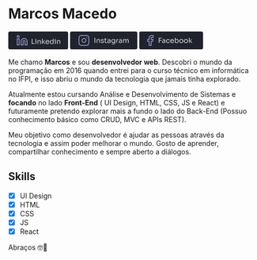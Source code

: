 # Marcos Macedo

[![Linkedin Badge](https://raw.githubusercontent.com/marcosmacedoo/marcosmacedoo/main/assets/link-linkedin.png)](https://www.linkedin.com/in/marcos-macedoo/) 
[![Instagram Badge](https://raw.githubusercontent.com/marcosmacedoo/marcosmacedoo/main/assets/link-instagram.png)](https://www.instagram.com/_marcosmacedoo/)
[![Instagram Badge](https://raw.githubusercontent.com/marcosmacedoo/marcosmacedoo/main/assets/link-facebook.png)](https://www.facebook.com/profile.php?id=100003243592507) 

<p>Me chamo <strong>Marcos</strong> e sou <strong>desenvolvedor web</strong>. Descobri o mundo da programação em 2016 quando entrei para o curso técnico em informática no IFPI, e isso abriu o mundo da tecnologia que jamais tinha explorado.</p>

<p>Atualmente estou cursando Análise e Desenvolvimento de Sistemas e <strong>focando</strong> no lado <strong>Front-End</strong> ( UI Design, HTML, CSS, JS e React) e futuramente pretendo explorar mais a fundo o lado do Back-End (Possuo conhecimento básico como CRUD, MVC e APIs REST).</p>

<p>Meu objetivo como desenvolvedor é ajudar as pessoas através da tecnologia e assim poder melhorar o mundo. Gosto de aprender, compartilhar conhecimento e sempre aberto a diálogos.</p>

## Skills

- [x] UI Design
- [x] HTML
- [x] CSS
- [x] JS
- [x] React

Abraços 🤓🤘
